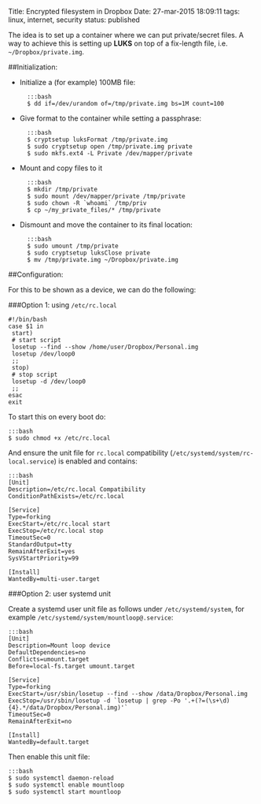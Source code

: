 Title: Encrypted filesystem in Dropbox
Date: 27-mar-2015 18:09:11
tags: linux, internet, security
status: published

The idea is to set up a container where we can put private/secret files.
A way to achieve this is setting up **LUKS** on top of a fix-length file,
i.e. `~/Dropbox/private.img`.

##Initialization:

- Initialize a (for example) 100MB file:

        :::bash
        $ dd if=/dev/urandom of=/tmp/private.img bs=1M count=100

- Give format to the container while setting a passphrase:

        :::bash
        $ cryptsetup luksFormat /tmp/private.img
        $ sudo cryptsetup open /tmp/private.img private
        $ sudo mkfs.ext4 -L Private /dev/mapper/private

- Mount and copy files to it

        :::bash
        $ mkdir /tmp/private
        $ sudo mount /dev/mapper/private /tmp/private
        $ sudo chown -R `whoami` /tmp/priv
        $ cp ~/my_private_files/* /tmp/private

- Dismount and move the container to its final location:

        :::bash
        $ sudo umount /tmp/private
        $ sudo cryptsetup luksClose private
        $ mv /tmp/private.img ~/Dropbox/private.img

##Configuration:

For this to be shown as a device, we can do the following:

###Option 1: using `/etc/rc.local`

    #!/bin/bash
    case $1 in
     start)
     # start script
     losetup --find --show /home/user/Dropbox/Personal.img
     losetup /dev/loop0
     ;;
     stop)
     # stop script
     losetup -d /dev/loop0
     ;;
    esac
    exit

To start this on every boot do:

    :::bash
    $ sudo chmod +x /etc/rc.local

And ensure the unit file for `rc.local` compatibility
(`/etc/systemd/system/rc-local.service`) is enabled and contains:

    :::bash
    [Unit]
    Description=/etc/rc.local Compatibility
    ConditionPathExists=/etc/rc.local

    [Service]
    Type=forking
    ExecStart=/etc/rc.local start
    ExecStop=/etc/rc.local stop
    TimeoutSec=0
    StandardOutput=tty
    RemainAfterExit=yes
    SysVStartPriority=99

    [Install]
    WantedBy=multi-user.target

###Option 2: user systemd unit

Create a systemd user unit file as follows under `/etc/systemd/system`, for
example `/etc/systemd/system/mountloop@.service`:

    :::bash
    [Unit]
    Description=Mount loop device
    DefaultDependencies=no
    Conflicts=umount.target
    Before=local-fs.target umount.target

    [Service]
    Type=forking
    ExecStart=/usr/sbin/losetup --find --show /data/Dropbox/Personal.img
    ExecStop=/usr/sbin/losetup -d `losetup | grep -Po '.+(?=(\s+\d){4}.*/data/Dropbox/Personal.img)'`
    TimeoutSec=0
    RemainAfterExit=no

    [Install]
    WantedBy=default.target

Then enable this unit file:

    :::bash
    $ sudo systemctl daemon-reload
    $ sudo systemctl enable mountloop
    $ sudo systemctl start mountloop

